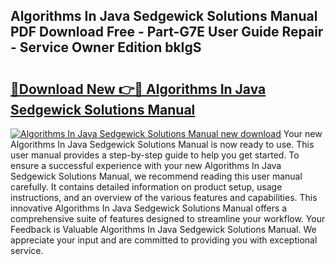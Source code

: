## Algorithms In Java Sedgewick Solutions Manual PDF Download Free - Part-G7E User Guide Repair - Service Owner Edition bkIgS

# <h2><a href="http://bc63704.oget.top/?id=Algorithms+In+Java+Sedgewick+Solutions+Manual">🔗Download New 👉🔴 Algorithms In Java Sedgewick Solutions Manual</a></h2>

[![Algorithms In Java Sedgewick Solutions Manual new download](https://i.imgur.com/5g1atiW.png)](http://bc63704.oget.top/?id=Algorithms+In+Java+Sedgewick+Solutions+Manual)
Your new Algorithms In Java Sedgewick Solutions Manual is now ready to use. This user manual provides a step-by-step guide to help you get started. To ensure a successful experience with your new Algorithms In Java Sedgewick Solutions Manual, we recommend reading this user manual carefully. It contains detailed information on product setup, usage instructions, and an overview of the various features and capabilities. This innovative Algorithms In Java Sedgewick Solutions Manual offers a comprehensive suite of features designed to streamline your workflow. Your Feedback is Valuable Algorithms In Java Sedgewick Solutions Manual. We appreciate your input and are committed to providing you with exceptional service.
